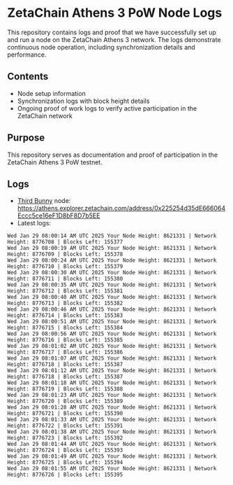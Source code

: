 # ZetaChain Athens 3 PoW Node Logs
This repository contains logs and proof that we have successfully set up and run a node on the ZetaChain Athens 3 network. The logs demonstrate continuous node operation, including synchronization details and performance.

## Contents
- Node setup information
- Synchronization logs with block height details
- Ongoing proof of work logs to verify active participation in the ZetaChain network

## Purpose
This repository serves as documentation and proof of participation in the ZetaChain Athens 3 PoW testnet.

## Logs

- [Third Bunny](https://thirdbunny.xyz/) node: https://athens.explorer.zetachain.com/address/0x225254d35dE666064Eccc5ce16eF1D8bF8D7b5EE
- Latest logs:
```
Wed Jan 29 08:00:14 AM UTC 2025 Your Node Height: 8621331 | Network Height: 8776708 | Blocks Left: 155377
Wed Jan 29 08:00:19 AM UTC 2025 Your Node Height: 8621331 | Network Height: 8776709 | Blocks Left: 155378
Wed Jan 29 08:00:24 AM UTC 2025 Your Node Height: 8621331 | Network Height: 8776710 | Blocks Left: 155379
Wed Jan 29 08:00:30 AM UTC 2025 Your Node Height: 8621331 | Network Height: 8776711 | Blocks Left: 155380
Wed Jan 29 08:00:35 AM UTC 2025 Your Node Height: 8621331 | Network Height: 8776712 | Blocks Left: 155381
Wed Jan 29 08:00:40 AM UTC 2025 Your Node Height: 8621331 | Network Height: 8776713 | Blocks Left: 155382
Wed Jan 29 08:00:46 AM UTC 2025 Your Node Height: 8621331 | Network Height: 8776714 | Blocks Left: 155383
Wed Jan 29 08:00:51 AM UTC 2025 Your Node Height: 8621331 | Network Height: 8776715 | Blocks Left: 155384
Wed Jan 29 08:00:56 AM UTC 2025 Your Node Height: 8621331 | Network Height: 8776716 | Blocks Left: 155385
Wed Jan 29 08:01:02 AM UTC 2025 Your Node Height: 8621331 | Network Height: 8776717 | Blocks Left: 155386
Wed Jan 29 08:01:07 AM UTC 2025 Your Node Height: 8621331 | Network Height: 8776718 | Blocks Left: 155387
Wed Jan 29 08:01:12 AM UTC 2025 Your Node Height: 8621331 | Network Height: 8776718 | Blocks Left: 155387
Wed Jan 29 08:01:18 AM UTC 2025 Your Node Height: 8621331 | Network Height: 8776719 | Blocks Left: 155388
Wed Jan 29 08:01:23 AM UTC 2025 Your Node Height: 8621331 | Network Height: 8776720 | Blocks Left: 155389
Wed Jan 29 08:01:28 AM UTC 2025 Your Node Height: 8621331 | Network Height: 8776721 | Blocks Left: 155390
Wed Jan 29 08:01:33 AM UTC 2025 Your Node Height: 8621331 | Network Height: 8776722 | Blocks Left: 155391
Wed Jan 29 08:01:38 AM UTC 2025 Your Node Height: 8621331 | Network Height: 8776723 | Blocks Left: 155392
Wed Jan 29 08:01:44 AM UTC 2025 Your Node Height: 8621331 | Network Height: 8776724 | Blocks Left: 155393
Wed Jan 29 08:01:49 AM UTC 2025 Your Node Height: 8621331 | Network Height: 8776725 | Blocks Left: 155394
Wed Jan 29 08:01:55 AM UTC 2025 Your Node Height: 8621331 | Network Height: 8776726 | Blocks Left: 155395
```
